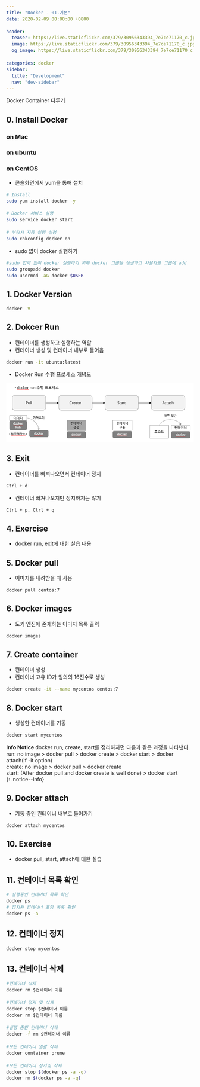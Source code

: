 ```yaml
---
title: "Docker - 01.기본"
date: 2020-02-09 00:00:00 +0800

header:
  teaser: https://live.staticflickr.com/379/30956343394_7e7ce71170_c.jpg
  image: https://live.staticflickr.com/379/30956343394_7e7ce71170_c.jpg
  og_image: https://live.staticflickr.com/379/30956343394_7e7ce71170_c.jpg
      
categories: docker
sidebar:
  title: "Development"
  nav: "dev-sidebar"
---
```

Docker Container 다루기

## 0. Install Docker

### on Mac

### on ubuntu

### on CentOS
- 콘솔화면에서 yum을 통해 설치

```sh 
# Install
sudo yum install docker -y

# Docker 서비스 실행
sudo service docker start

# 부팅시 자동 실행 설정
sudo chkconfig docker on
```
<script id="asciicast-YSiWu6c82M7w0FzoIxVLHCgYm" src="https://asciinema.org/a/YSiWu6c82M7w0FzoIxVLHCgYm.js" async></script>

- sudo 없이 docker 실행하기

```sh
#sudo 입력 없이 docker 실행하기 위해 docker 그룹을 생성하고 사용자를 그룹에 add
sudo groupadd docker
sudo usermod -aG docker $USER
```

## 1. Docker Version

```bash
docker -V
```

## 2. Dokcer Run
- 컨테이너를 생성하고 실행하는 역할
- 컨테이너 생성 및 컨테이너 내부로 들어옴

```bash
docker run -it ubuntu:latest
```
- Docker Run 수행 프로세스 개념도

![docker](/assets/images/docker/docker101.png)

## 3. Exit
- 컨테이너를 빠져나오면서 컨테이너 정지

```bash
Ctrl + d
```

- 컨테이너 빠져나오지만 정지하지는 않기

```bash
Ctrl + p, Ctrl + q
```

## 4. Exercise
- docker run, exit에 대한 실습 내용

<script id="asciicast-6XEE3nfy4Ax7RM09qE60cBDVv" src="https://asciinema.org/a/6XEE3nfy4Ax7RM09qE60cBDVv.js" async></script>

## 5. Docker pull
- 이미지를 내려받을 때 사용

```bash
docker pull centos:7
```

## 6. Docker images
- 도커 엔진에 존재하는 이미지 목록 출력

```bash
docker images
```

## 7. Create container
- 컨테이너 생성
- 컨테이너 고유 ID가 임의의 16진수로 생성

```bash
docker create -it --name mycentos centos:7
```

## 8. Docker start
- 생성한 컨테이너를 기동

```bash
docker start mycentos
```

**Info Notice**
docker run, create, start를 정리하자면 다음과 같은 과정을 나타낸다. <br>
run: no image > docker pull > docker create > docker start > docker attach(if -it option) <br>
create: no image > docker pull > docker create <br>
start: (After docker pull and docker create is well done) > docker start <br> 
{: .notice--info}

## 9. Docker attach
- 기동 중인 컨테이너 내부로 들어가기

```bash
docker attach mycentos
```

## 10. Exercise
- docker pull, start, attach에 대한 실습

<script id="asciicast-MvPjEIpkpU5fAAnwmFVIh5WJ7" src="https://asciinema.org/a/MvPjEIpkpU5fAAnwmFVIh5WJ7.js" async></script>

## 11. 컨테이너 목록 확인

```bash
# 실행중인 컨테이너 목록 확인
docker ps
# 정지된 컨테이너 포함 목록 확인
docker ps -a
```

## 12. 컨테이너 정지

```bash
docker stop mycentos
```

## 13. 컨테이너 삭제

```sh 
#컨테이너 삭제
docker rm $컨테이너 이름

#컨테이너 정지 및 삭제
docker stop $컨테이너 이름
docker rm $컨테이너 이름

#실행 중인 컨테이너 삭제
docker -f rm $컨테이너 이름 

#모든 컨테이너 일괄 삭제
docker container prune

#모든 컨테이너 정지및 삭제
docker stop $(docker ps -a -q)
docker rm $(docker ps -a -q)
```